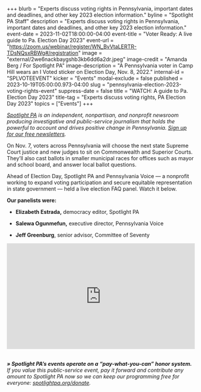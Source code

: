 +++
blurb = "Experts discuss voting rights in Pennsylvania, important dates and deadlines, and other key 2023 election information."
byline = "Spotlight PA Staff"
description = "Experts discuss voting rights in Pennsylvania, important dates and deadlines, and other key 2023 election information."
event-date = 2023-11-02T18:00:00-04:00
event-title = "Voter Ready: A live guide to Pa. Election Day 2023"
event-url = "https://zoom.us/webinar/register/WN_BvVtaLERTR-TDsNQsxRBWg#/registration"
image = "external/2we6nackbaygshb3kb6dd6a2dr.jpeg"
image-credit = "Amanda Berg / For Spotlight PA"
image-description = "A Pennsylvania voter in Camp Hill wears an I Voted sticker on Election Day, Nov. 8, 2022."
internal-id = "SPLVOTEEVENT"
kicker = "Events"
modal-exclude = false
published = 2023-10-19T05:00:00.973-04:00
slug = "pennsylvania-election-2023-voting-rights-event"
suppress-date = false
title = "WATCH: A guide to Pa. Election Day 2023"
title-tag = "Experts discuss voting rights, PA Election Day 2023"
topics = ["Events"]
+++

<a href="https://www.spotlightpa.org/"><em>Spotlight PA</em></a><em> is an independent, nonpartisan, and nonprofit newsroom producing investigative and public-service journalism that holds the powerful to account and drives positive change in Pennsylvania. </em><a href="https://www.spotlightpa.org/newsletters"><em>Sign up for our free newsletters</em></a><em>.</em>

On Nov. 7, voters across Pennsylvania will choose the next state Supreme Court justice and new judges to sit on Commonwealth and Superior Courts. They’ll also cast ballots in smaller municipal races for offices such as mayor and school board, and answer local ballot questions.

Ahead of Election Day, Spotlight PA and Pennsylvania Voice — a nonprofit working to expand voting participation and secure equitable representation in state government — held a live election FAQ panel. Watch it below.

<strong>Our panelists were:</strong>

- <strong>Elizabeth Estrada,</strong> democracy editor, Spotlight PA

- <strong>Salewa Ogunmefun,</strong> executive director, Pennsylvania Voice

- <strong>Jeff Greenburg</strong>, senior advisor, Committee of Seventy

<div style="padding:56.25% 0 0 0;position:relative;"><iframe src="https://player.vimeo.com/video/880912855?h=dadad4aa4b&color=ffcb05&title=0&byline=0" style="position:absolute;top:0;left:0;width:100%;height:100%;" frameborder="0" allow="autoplay; fullscreen; picture-in-picture" allowfullscreen></iframe></div><script src="https://player.vimeo.com/api/player.js"></script>

<br/>

<strong><em>» Spotlight PA’s events operate on a “pay-what-you-can” honor system.</em></strong><em> If you value this public-service event, pay it forward and contribute any amount to Spotlight PA now so we can keep our programming free for everyone: </em><a href="https://www.spotlightpa.org/donate"><em>spotlightpa.org/donate</em></a><em>.</em>

